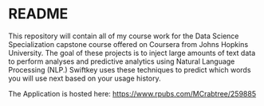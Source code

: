 # README

This repository will contain all of my course work for the Data Science Specialization capstone course offered
on Coursera from Johns Hopkins University.  The goal of these projects is to inject large amounts of text
data to perform analyses and predictive analytics using Natural Language Processing (NLP.)  Swiftkey
uses these techniques to predict which words you will use next based on your usage history.

The Application is hosted here:
https://www.rpubs.com/MCrabtree/259885